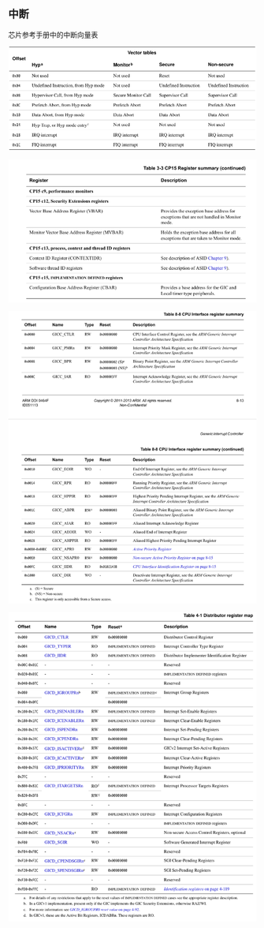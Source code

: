 ## 中断



芯片参考手册中的中断向量表

![int1](./pics/int1.png)



![int2](./pics/int2.png)

![int3](./pics/int3.png)

![int4](./pics/int4.png)
